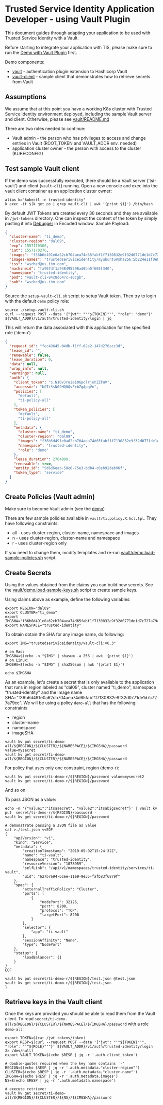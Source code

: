 # Trusted Service Identity Application Developer - using Vault Plugin
This document guides through adapting your application to be used with Trusted
Service Identity with a Vault.

Before starting to integrate your application with TIS, please make sure to run
the [Demo with Vault Plugin](./vault/README.md) first.

Demo components:
* [vault](./vault) - authentication plugin extension to Hashicorp Vault
* [vault-client](./vault-client) - sample client that demonstrates how to retrieve
secrets from Vault

## Assumptions
We assume that at this point you have a working K8s cluster with Trusted Service Identity
environment deployed, including the sample Vault server and client.
Otherwise, please see [vault/README.md](./vault/README.md)

There are two roles needed to continue:
* Vault admin - the person who has privileges to access and change entries in Vault
(ROOT_TOKEN and VAULT_ADDR env. needed)
* application cluster owner - the person with access to the cluster (KUBECONFIG)

## Test sample Vault client
If the demo was successfully executed, there should be a Vault server ('tsi-vault')
and client (`vault-cli`) running.
Open a new console and exec into the vault client container as an application
cluster owner:

```
alias k="kubectl -n trusted-identity"
k exec -it $(k get po | grep vault-cli | awk '{print $1}') /bin/bash
```
By default JWT Tokens are created every 30 seconds and they are available in `/jwt-tokens`
directory. One can inspect the content of the token by simply pasting it into
[Debugger](https://jwt.io/) in Encoded window.
Sample Payload:

```json
{
  "cluster-name": "ti_demo",
  "cluster-region": "dal09",
  "exp": 1557170306,
  "iat": 1557170276,
  "images": "f36b6d491e0a62cb704aea74d65fabf1f7130832e9f32d0771de1d7c727a79cc",
  "images-names": "trustedseriviceidentity/myubuntu@sha256:5b224e11f0e8daf35deb9aebc86218f1c444d2b88f89c57420a61b1b3c24584c",
  "iss": "wsched@us.ibm.com",
  "machineid": "fa967df1a948495596ad6ba5f665f340",
  "namespace": "trusted-identity",
  "pod": "vault-cli-84c8d647c-s6cgb",
  "sub": "wsched@us.ibm.com"
}
```

Source the `setup-vault-cli.sh` script to setup Vault token. Then try to login
with the default `demo` policy role:

```console
source ./setup-vault-cli.sh
curl --request POST --data '{"jwt": "'"${TOKEN}"'", "role": "demo"}' ${VAULT_ADDR}/v1/auth/trusted-identity/login | jq
```
This will return the data associated with this application for the specified role ('demo')
```json
{
  "request_id": "fec49645-04db-f1ff-82e2-147d276acc3d",
  "lease_id": "",
  "renewable": false,
  "lease_duration": 0,
  "data": null,
  "wrap_info": null,
  "warnings": null,
  "auth": {
    "client_token": "s.N1DvJruie10GpclrjuhZZfWV",
    "accessor": "bQTiSsN09HQ0QvFxbZgApqVn",
    "policies": [
      "default",
      "ti-policy-all"
    ],
    "token_policies": [
      "default",
      "ti-policy-all"
    ],
    "metadata": {
      "cluster-name": "ti_demo",
      "cluster-region": "dal09",
      "images": "f36b6d491e0a62cb704aea74d65fabf1f7130832e9f32d0771de1d7c727a79cc",
      "namespace": "trusted-identity",
      "role": "demo"
    },
    "lease_duration": 2764800,
    "renewable": true,
    "entity_id": "5d6d6eab-58c6-75e3-bdb4-c0eb92dab06f",
    "token_type": "service"
  }
}
```

## Create Policies (Vault admin)
Make sure to become Vault admin (see the [demo](./vault/README.md))

There are few sample policies available in `vault/ti.policy.X.hcl.tpl`.
They have following constraints:
* all - uses cluster-region, cluster-name, namespace and images
* n - uses cluster-region, cluster-name and namespace
* r - uses cluster-region only

If you need to change them, modify templates and re-run  [vault/demo.load-sample-policies.sh](./vault/demo.load-sample-policies.sh) script.


## Create Secrets
Using the values obtained from the claims you can build new secrets. See the
[vault/demo.load-sample-keys.sh](vault/demo.load-sample-keys.sh)
script to create sample keys.

Using claims above as example, define the following variables:

```console
export REGION="dal09"
export CLUSTER="ti_demo"
export IMGSHA="f36b6d491e0a62cb704aea74d65fabf1f7130832e9f32d0771de1d7c727a79cc"
export NAMESPACE="trusted-identity"
```

To obtain obtain the SHA for any image name, do following:
```console
export IMG="trustedseriviceidentity/vault-cli:v0.3"

# on Mac:
IMGSHA=$(echo -n "$IMG" | shasum -a 256 | awk '{print $1}')
# on Linux:
IMGSHA=$(echo -n "$IMG" | sha256sum | awk '{print $1}')

echo $IMGSHA
```

As an example, let's create a secret that is only available to the application that
runs in region labeled as "dal09", cluster named "ti_demo", namespace "trusted-identity"
and the image name SHA="f36b6d491e0a62cb704aea74d65fabf1f7130832e9f32d0771de1d7c727a79cc".
We will be using a policy `demo-all` that has the following constraints:
* region
* cluster-name
* namespace
* imageSHA

```console
vault kv put secret/ti-demo-all/${REGION}/${CLUSTER}/${NAMESPACE}/${IMGSHA}/password value=mysecret
vault kv get secret/ti-demo-all/${REGION}/${CLUSTER}/${NAMESPACE}/${IMGSHA}/password
```

For policy that uses only one constraint, region (demo-r):
```console
vault kv put secret/ti-demo-r/${REGION}/password value=mysecret2
vault kv get secret/ti-demo-r/${REGION}/password
```

And so on.

To pass JSON as a value:
```console
echo -n '{"value1":"itsasecret", "value2":"itsabigsecret"}' | vault kv put  secret/ti-demo-r/${REGION}/password -
vault kv get secret/ti-demo-r/${REGION}/password

# demonstrate passing a JSON file as value
cat >./test.json <<EOF
{
    "apiVersion": "v1",
    "kind": "Service",
    "metadata": {
        "creationTimestamp": "2019-05-02T15:24:32Z",
        "name": "ti-vault",
        "namespace": "trusted-identity",
        "resourceVersion": "1078959",
        "selfLink": "/api/v1/namespaces/trusted-identity/services/ti-vault",
        "uid": "627b7e94-6cee-11e9-9e35-fafb83f6879f"
    },
    "spec": {
        "externalTrafficPolicy": "Cluster",
        "ports": [
            {
                "nodePort": 32125,
                "port": 8200,
                "protocol": "TCP",
                "targetPort": 8200
            }
        ],
        "selector": {
            "app": "ti-vault"
        },
        "sessionAffinity": "None",
        "type": "NodePort"
    },
    "status": {
        "loadBalancer": {}
    }
}
EOF

vault kv put secret/ti-demo-r/${REGION}/test.json @test.json
vault kv get secret/ti-demo-r/${REGION}/test.json
}
```


## Retrieve keys in the Vault client
Once the keys are provided you should be able to read them from the Vault client.
To read `secret/ti-demo-all/${REGION}/${CLUSTER}/${NAMESPACE}/${IMGSHA}/password`
with a role `demo-all`:

```console
export TOKEN=$(cat /jwt-tokens/token)
export RESP=$(curl --request POST --data '{"jwt": "'"${TOKEN}"'", "role": "'"${ROLE}"'"}' ${VAULT_ADDR}/v1/auth/trusted-identity/login 2> /dev/null)
export VAULT_TOKEN=$(echo $RESP | jq -r '.auth.client_token')

# double-quotes required when the key name contains '-'
REGION=$(echo $RESP | jq -r '.auth.metadata."cluster-region"')
CLUSTER=$(echo $RESP | jq -r '.auth.metadata."cluster-name"')
IMGSHA=$(echo $RESP | jq -r '.auth.metadata.images')
NS=$(echo $RESP | jq -r '.auth.metadata.namespace')

# execute retrieve:
vault kv get secret/ti-demo-all/${REGION}/${CLUSTER}/${NS}/${IMGSHA}/password

```
